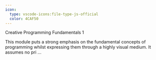 ```yaml
---
icon:
  type: vscode-icons:file-type-js-official
  color: 4CAF50
---
```

Creative Programming Fundamentals 1

This module puts a strong emphasis on the fundamental concepts of programming whilst expressing them through a highly visual medium. It assumes no pri ... 
